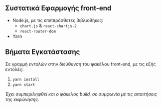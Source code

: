 ## Συστατικά Εφαρμογής front-end
* Node.js, με τις επιππρόσθετες βιβλιοθήκες:
  * `chart.js` & `react-chartjs-2`
  * `react-router-dom`
* Yarn

## Βήματα Εγκατάστασης
Σε γραμμή εντολών στην διεύθυνση του φακέλου front-end, με τις εξής εντολές:
1. `yarn install`
2. `yarn start`

_Έχει συμπεριληφθεί και ο φάκελος build, σε συμφωνία με τις απαιτήσεις της εκφώνησης._

